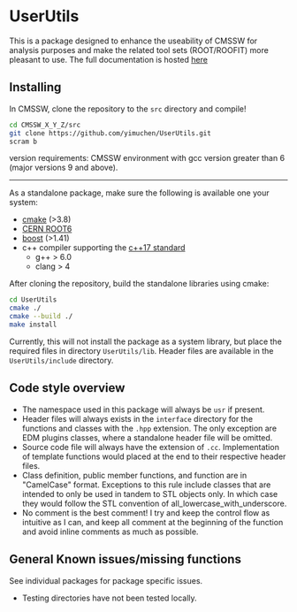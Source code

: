 # UserUtils

This is a package designed to enhance the useability of CMSSW for analysis
purposes and make the related tool sets (ROOT/ROOFIT) more pleasant to use.
The full documentation is hosted [here](https://yimuchen.github.io/UserUtils/)

## Installing

In CMSSW, clone the repository to the `src` directory and compile!

```bash
cd CMSSW_X_Y_Z/src
git clone https://github.com/yimuchen/UserUtils.git
scram b
```

version requirements: CMSSW environment with gcc version greater than 6 (major
versions 9 and above).

---

As a standalone package, make sure the following is available one your system:

- [cmake](https://cmake.org/) (>3.8)
- [CERN ROOT6](https://root.cern.ch/)
- [boost](https://www.boost.org/) (>1.41)
- c++ compiler supporting the [c++17 standard](https://en.wikipedia.org/wiki/C%2B%2B17)
  - g++ > 6.0
  - clang > 4

After cloning the repository, build the standalone libraries using cmake:

```bash
cd UserUtils
cmake ./
cmake --build ./
make install
```

Currently, this will not install the package as a system library, but place the
required files in directory `UserUtils/lib`. Header files are available in the
`UserUtils/include` directory.

## Code style overview

- The namespace used in this package will always be `usr` if present.
- Header files will always exists in the `interface` directory for the functions
  and classes with the `.hpp` extension. The only exception are EDM plugins
  classes, where a standalone header file will be omitted.
- Source code file will always have the extension of `.cc`. Implementation of
  template functions would placed at the end to their respective header files.
- Class definition, public member functions, and function are in "CamelCase"
  format. Exceptions to this rule include classes that are intended to only be
  used in tandem to STL objects only. In which case they would follow the STL
  convention of all_lowercase_with_underscore.
- No comment is the best comment! I try and keep the control flow as intuitive
  as I can, and keep all comment at the beginning of the function and avoid
  inline comments as much as possible.

## General Known issues/missing functions

See individual packages for package specific issues.

- Testing directories have not been tested locally.

